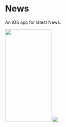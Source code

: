 # News
An iOS app for latest News. 

<img src="https://user-images.githubusercontent.com/30442334/213773670-6b23d042-a00f-411a-8d53-1b5b103a59d3.png" width="150" height="300"> <img src="https://user-images.githubusercontent.com/30442334/213773694-e046be35-458b-4678-8e58-4f76bd01322c.png"> 

